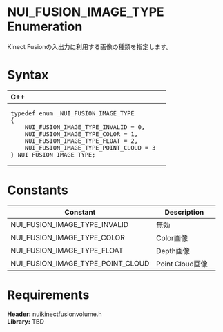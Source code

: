 NUI\_FUSION\_IMAGE\_TYPE Enumeration  
====================================  

Kinect Fusionの入出力に利用する画像の種類を指定します。 <span id="syntaxSection"></span>

Syntax  
======  

<table>
<colgroup>
<col width="100%" />
</colgroup>
<thead>
<tr class="header">
<th align="left">C++</th>
</tr>
</thead>
<tbody>
<tr class="odd">
<td align="left"><pre><code>typedef enum _NUI_FUSION_IMAGE_TYPE  
{  
    NUI_FUSION_IMAGE_TYPE_INVALID = 0,  
    NUI_FUSION_IMAGE_TYPE_COLOR = 1,  
    NUI_FUSION_IMAGE_TYPE_FLOAT = 2,  
    NUI_FUSION_IMAGE_TYPE_POINT_CLOUD = 3  
} NUI_FUSION_IMAGE_TYPE;</code></pre></td>
</tr>
</tbody>
</table>

<span id="ID4EBB"></span>

Constants  
=========  

| Constant                               | Description        |
|----------------------------------------|--------------------|
| NUI\_FUSION\_IMAGE\_TYPE\_INVALID      | 無効               |
| NUI\_FUSION\_IMAGE\_TYPE\_COLOR        | Color画像          |
| NUI\_FUSION\_IMAGE\_TYPE\_FLOAT        | Depth画像 　　　      |
| NUI\_FUSION\_IMAGE\_TYPE\_POINT\_CLOUD | Point Cloud画像    |

<span id="requirements"></span>

Requirements  
============  

**Header:** nuikinectfusionvolume.h  
**Library:** TBD  



<!--Please do not edit the data in the comment block below.-->
<!--
TOCTitle : NUI_FUSION_IMAGE_TYPE Enumeration
RLTitle : NUI_FUSION_IMAGE_TYPE Enumeration
KeywordK : NUI_FUSION_IMAGE_TYPE enumeration
HelpPriority : 2
KeywordF : NUI_FUSION_IMAGE_TYPE
KeywordF : Microsoft.Kinect.nuikinectfusionvolume.NUI_FUSION_IMAGE_TYPE
KeywordA : T:Microsoft.Kinect.nuikinectfusionvolume.NUI_FUSION_IMAGE_TYPE
AssetID : T:Microsoft.Kinect.nuikinectfusionvolume.NUI_FUSION_IMAGE_TYPE
Locale : en-us
CommunityContent : 1
APIType : Managed
APILocation : 
APIName : Microsoft.Kinect.nuikinectfusionvolume.NUI_FUSION_IMAGE_TYPE
TargetOS : Windows
TopicType : kbSyntax
DevLang : C++
DocSet : K4Wv2
ProjType : K4Wv2Proj
Technology : Kinect for Windows
Product : Kinect for Windows SDK v2
productversion : 20
-->

